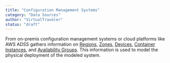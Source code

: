 ```yaml
---
title: "Configuration Management Systems"
category: "Data Sources"
author: "VirtualTraveler"
status: "draft"
---
```


From on-premis configuration management systems or cloud platforms like AWS ADSS gathers information on [Regions](/glossary/#region), [Zones]({{site.baseurl}}/glossary/#zone), [Devices]({{site.baseurl}}/glossary/#device), [Container Instances]({{site.baseurl}}/glossary/#instance), and [Availability Groups](availability-group). This information is used to model the physical deployment of the modeled system.